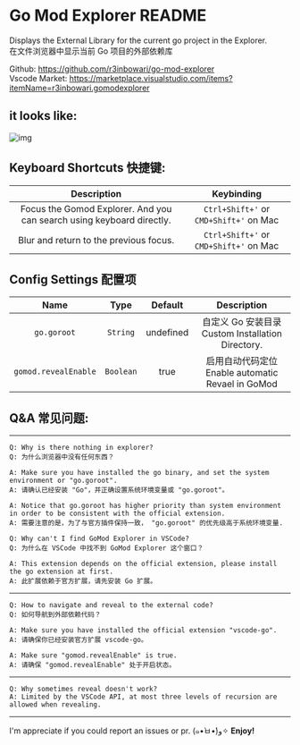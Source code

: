 # Go Mod Explorer README

Displays the External Library for the current go project in the Explorer.  
在文件浏览器中显示当前 Go 项目的外部依赖库

Github: https://github.com/r3inbowari/go-mod-explorer  
Vscode Market: https://marketplace.visualstudio.com/items?itemName=r3inbowari.gomodexplorer

## it looks like:

![img](https://user-images.githubusercontent.com/30739857/168066123-9eb7fdc4-ec35-492b-8bee-9e1f270dc5dc.png)

## Keyboard Shortcuts 快捷键:

|                              Description                              |               Keybinding               |
| :-------------------------------------------------------------------: | :------------------------------------: |
| Focus the Gomod Explorer. And you can search using keyboard directly. | `Ctrl+Shift+'` or `CMD+Shift+'` on Mac |
|                Blur and return to the previous focus.                 | `Ctrl+Shift+'` or `CMD+Shift+'` on Mac |

## Config Settings 配置项

|         Name         |   Type    |  Default  |                      Description                       |
| :------------------: | :-------: | :-------: | :----------------------------------------------------: |
|     `go.goroot`      | `String`  | undefined | 自定义 Go 安装目录 <br> Custom Installation Directory. |
| `gomod.revealEnable` | `Boolean` |   true    | 启用自动代码定位 <br> Enable automatic Revael in GoMod |

## Q&A 常见问题:

---

    Q: Why is there nothing in explorer?
    Q: 为什么浏览器中没有任何东西？

    A: Make sure you have installed the go binary, and set the system environment or "go.goroot".
    A: 请确认已经安装 "Go"，并正确设置系统环境变量或 "go.goroot"。

    A: Notice that go.goroot has higher priority than system environment in order to be consistent with the official extension.
    A: 需要注意的是，为了与官方插件保持一致， "go.goroot" 的优先级高于系统环境变量.

    Q: Why can't I find GoMod Explorer in VSCode?
    Q: 为什么在 VSCode 中找不到 GoMod Explorer 这个窗口？

    A: This extension depends on the official extension, please install the go extension at first.
    A: 此扩展依赖于官方扩展，请先安装 Go 扩展。

---

    Q: How to navigate and reveal to the external code?
    Q: 如何导航到外部依赖代码？

    A: Make sure you have installed the official extension "vscode-go".
    A: 请确保你已经安装官方扩展 vscode-go。

    A: Make sure "gomod.revealEnable" is true.
    A: 请确保 "gomod.revealEnable" 处于开启状态。
    
---

    Q: Why sometimes reveal doesn't work?
    A: Limited by the VSCode API, at most three levels of recursion are allowed when revealing.
    
---

I'm appreciate if you could report an issues or pr. (๑•̀ㅂ•́)و✧
**Enjoy!**
